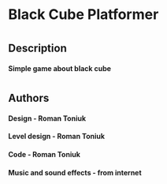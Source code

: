 # Black Cube Platformer
#
## Description
#### Simple game about black cube
#
## Authors
#### Design - Roman Toniuk
#### Level design - Roman Toniuk
#### Code - Roman Toniuk
#### Music and sound effects - from internet
